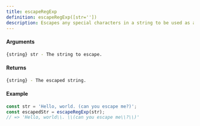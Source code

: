 ```yaml
---
title: escapeRegExp
definition: escapeRegExp([str=''])
description: Escapes any special characters in a string to be used as a regular expression.
---
```



#### Arguments


```bash
{string} str - The string to escape.
```


#### Returns


```bash
{string} - The escaped string.
```


#### Example


```ts
const str = 'Hello, world. (can you escape me?)';
const escapedStr = escapeRegExp(str);
// => 'Hello, world\\. \\(can you escape me\\?\\)'
```